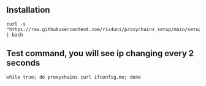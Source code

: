 ## Installation
```
curl -s "https://raw.githubusercontent.com/rix4uni/proxychains_setup/main/setup.sh" | bash
```

## Test command, you will see ip changing every 2 seconds
```
while true; do proxychains curl ifconfig.me; done
```
